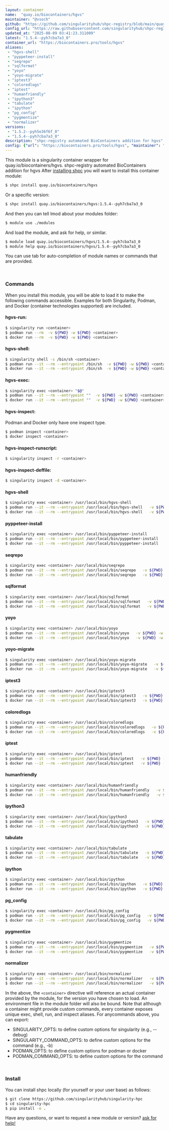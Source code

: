 ```yaml
---
layout: container
name:  "quay.io/biocontainers/hgvs"
maintainer: "@vsoch"
github: "https://github.com/singularityhub/shpc-registry/blob/main/quay.io/biocontainers/hgvs/container.yaml"
config_url: "https://raw.githubusercontent.com/singularityhub/shpc-registry/main/quay.io/biocontainers/hgvs/container.yaml"
updated_at: "2025-08-09 03:41:23.311009"
latest: "1.5.4--pyh7cba7a3_0"
container_url: "https://biocontainers.pro/tools/hgvs"
aliases:
 - "hgvs-shell"
 - "pyppeteer-install"
 - "seqrepo"
 - "sqlformat"
 - "yoyo"
 - "yoyo-migrate"
 - "iptest3"
 - "coloredlogs"
 - "iptest"
 - "humanfriendly"
 - "ipython3"
 - "tabulate"
 - "ipython"
 - "pg_config"
 - "pygmentize"
 - "normalizer"
versions:
 - "1.5.2--pyh5e36f6f_0"
 - "1.5.4--pyh7cba7a3_0"
description: "shpc-registry automated BioContainers addition for hgvs"
config: {"url": "https://biocontainers.pro/tools/hgvs", "maintainer": "@vsoch", "description": "shpc-registry automated BioContainers addition for hgvs", "latest": {"1.5.4--pyh7cba7a3_0": "sha256:9dccfe14484409af1eeaeb82a0fdeb0986eadc7b4520afdb0db7c0f3af66245e"}, "tags": {"1.5.2--pyh5e36f6f_0": "sha256:1b37fcaafc7259c53732b87777ec0f06dbd385a6cc99d76e62495c06d2db0554", "1.5.4--pyh7cba7a3_0": "sha256:9dccfe14484409af1eeaeb82a0fdeb0986eadc7b4520afdb0db7c0f3af66245e"}, "docker": "quay.io/biocontainers/hgvs", "aliases": {"hgvs-shell": "/usr/local/bin/hgvs-shell", "pyppeteer-install": "/usr/local/bin/pyppeteer-install", "seqrepo": "/usr/local/bin/seqrepo", "sqlformat": "/usr/local/bin/sqlformat", "yoyo": "/usr/local/bin/yoyo", "yoyo-migrate": "/usr/local/bin/yoyo-migrate", "iptest3": "/usr/local/bin/iptest3", "coloredlogs": "/usr/local/bin/coloredlogs", "iptest": "/usr/local/bin/iptest", "humanfriendly": "/usr/local/bin/humanfriendly", "ipython3": "/usr/local/bin/ipython3", "tabulate": "/usr/local/bin/tabulate", "ipython": "/usr/local/bin/ipython", "pg_config": "/usr/local/bin/pg_config", "pygmentize": "/usr/local/bin/pygmentize", "normalizer": "/usr/local/bin/normalizer"}}
---
```


This module is a singularity container wrapper for quay.io/biocontainers/hgvs.
shpc-registry automated BioContainers addition for hgvs
After [installing shpc](#install) you will want to install this container module:


```bash
$ shpc install quay.io/biocontainers/hgvs
```

Or a specific version:

```bash
$ shpc install quay.io/biocontainers/hgvs:1.5.4--pyh7cba7a3_0
```

And then you can tell lmod about your modules folder:

```bash
$ module use ./modules
```

And load the module, and ask for help, or similar.

```bash
$ module load quay.io/biocontainers/hgvs/1.5.4--pyh7cba7a3_0
$ module help quay.io/biocontainers/hgvs/1.5.4--pyh7cba7a3_0
```

You can use tab for auto-completion of module names or commands that are provided.

<br>

### Commands

When you install this module, you will be able to load it to make the following commands accessible.
Examples for both Singularity, Podman, and Docker (container technologies supported) are included.

#### hgvs-run:

```bash
$ singularity run <container>
$ podman run --rm  -v ${PWD} -w ${PWD} <container>
$ docker run --rm  -v ${PWD} -w ${PWD} <container>
```

#### hgvs-shell:

```bash
$ singularity shell -s /bin/sh <container>
$ podman run --it --rm --entrypoint /bin/sh  -v ${PWD} -w ${PWD} <container>
$ docker run --it --rm --entrypoint /bin/sh  -v ${PWD} -w ${PWD} <container>
```

#### hgvs-exec:

```bash
$ singularity exec <container> "$@"
$ podman run --it --rm --entrypoint ""  -v ${PWD} -w ${PWD} <container> "$@"
$ docker run --it --rm --entrypoint ""  -v ${PWD} -w ${PWD} <container> "$@"
```

#### hgvs-inspect:

Podman and Docker only have one inspect type.

```bash
$ podman inspect <container>
$ docker inspect <container>
```

#### hgvs-inspect-runscript:

```bash
$ singularity inspect -r <container>
```

#### hgvs-inspect-deffile:

```bash
$ singularity inspect -d <container>
```


#### hgvs-shell

```bash
$ singularity exec <container> /usr/local/bin/hgvs-shell
$ podman run --it --rm --entrypoint /usr/local/bin/hgvs-shell   -v ${PWD} -w ${PWD} <container> -c " $@"
$ docker run --it --rm --entrypoint /usr/local/bin/hgvs-shell   -v ${PWD} -w ${PWD} <container> -c " $@"
```


#### pyppeteer-install

```bash
$ singularity exec <container> /usr/local/bin/pyppeteer-install
$ podman run --it --rm --entrypoint /usr/local/bin/pyppeteer-install   -v ${PWD} -w ${PWD} <container> -c " $@"
$ docker run --it --rm --entrypoint /usr/local/bin/pyppeteer-install   -v ${PWD} -w ${PWD} <container> -c " $@"
```


#### seqrepo

```bash
$ singularity exec <container> /usr/local/bin/seqrepo
$ podman run --it --rm --entrypoint /usr/local/bin/seqrepo   -v ${PWD} -w ${PWD} <container> -c " $@"
$ docker run --it --rm --entrypoint /usr/local/bin/seqrepo   -v ${PWD} -w ${PWD} <container> -c " $@"
```


#### sqlformat

```bash
$ singularity exec <container> /usr/local/bin/sqlformat
$ podman run --it --rm --entrypoint /usr/local/bin/sqlformat   -v ${PWD} -w ${PWD} <container> -c " $@"
$ docker run --it --rm --entrypoint /usr/local/bin/sqlformat   -v ${PWD} -w ${PWD} <container> -c " $@"
```


#### yoyo

```bash
$ singularity exec <container> /usr/local/bin/yoyo
$ podman run --it --rm --entrypoint /usr/local/bin/yoyo   -v ${PWD} -w ${PWD} <container> -c " $@"
$ docker run --it --rm --entrypoint /usr/local/bin/yoyo   -v ${PWD} -w ${PWD} <container> -c " $@"
```


#### yoyo-migrate

```bash
$ singularity exec <container> /usr/local/bin/yoyo-migrate
$ podman run --it --rm --entrypoint /usr/local/bin/yoyo-migrate   -v ${PWD} -w ${PWD} <container> -c " $@"
$ docker run --it --rm --entrypoint /usr/local/bin/yoyo-migrate   -v ${PWD} -w ${PWD} <container> -c " $@"
```


#### iptest3

```bash
$ singularity exec <container> /usr/local/bin/iptest3
$ podman run --it --rm --entrypoint /usr/local/bin/iptest3   -v ${PWD} -w ${PWD} <container> -c " $@"
$ docker run --it --rm --entrypoint /usr/local/bin/iptest3   -v ${PWD} -w ${PWD} <container> -c " $@"
```


#### coloredlogs

```bash
$ singularity exec <container> /usr/local/bin/coloredlogs
$ podman run --it --rm --entrypoint /usr/local/bin/coloredlogs   -v ${PWD} -w ${PWD} <container> -c " $@"
$ docker run --it --rm --entrypoint /usr/local/bin/coloredlogs   -v ${PWD} -w ${PWD} <container> -c " $@"
```


#### iptest

```bash
$ singularity exec <container> /usr/local/bin/iptest
$ podman run --it --rm --entrypoint /usr/local/bin/iptest   -v ${PWD} -w ${PWD} <container> -c " $@"
$ docker run --it --rm --entrypoint /usr/local/bin/iptest   -v ${PWD} -w ${PWD} <container> -c " $@"
```


#### humanfriendly

```bash
$ singularity exec <container> /usr/local/bin/humanfriendly
$ podman run --it --rm --entrypoint /usr/local/bin/humanfriendly   -v ${PWD} -w ${PWD} <container> -c " $@"
$ docker run --it --rm --entrypoint /usr/local/bin/humanfriendly   -v ${PWD} -w ${PWD} <container> -c " $@"
```


#### ipython3

```bash
$ singularity exec <container> /usr/local/bin/ipython3
$ podman run --it --rm --entrypoint /usr/local/bin/ipython3   -v ${PWD} -w ${PWD} <container> -c " $@"
$ docker run --it --rm --entrypoint /usr/local/bin/ipython3   -v ${PWD} -w ${PWD} <container> -c " $@"
```


#### tabulate

```bash
$ singularity exec <container> /usr/local/bin/tabulate
$ podman run --it --rm --entrypoint /usr/local/bin/tabulate   -v ${PWD} -w ${PWD} <container> -c " $@"
$ docker run --it --rm --entrypoint /usr/local/bin/tabulate   -v ${PWD} -w ${PWD} <container> -c " $@"
```


#### ipython

```bash
$ singularity exec <container> /usr/local/bin/ipython
$ podman run --it --rm --entrypoint /usr/local/bin/ipython   -v ${PWD} -w ${PWD} <container> -c " $@"
$ docker run --it --rm --entrypoint /usr/local/bin/ipython   -v ${PWD} -w ${PWD} <container> -c " $@"
```


#### pg_config

```bash
$ singularity exec <container> /usr/local/bin/pg_config
$ podman run --it --rm --entrypoint /usr/local/bin/pg_config   -v ${PWD} -w ${PWD} <container> -c " $@"
$ docker run --it --rm --entrypoint /usr/local/bin/pg_config   -v ${PWD} -w ${PWD} <container> -c " $@"
```


#### pygmentize

```bash
$ singularity exec <container> /usr/local/bin/pygmentize
$ podman run --it --rm --entrypoint /usr/local/bin/pygmentize   -v ${PWD} -w ${PWD} <container> -c " $@"
$ docker run --it --rm --entrypoint /usr/local/bin/pygmentize   -v ${PWD} -w ${PWD} <container> -c " $@"
```


#### normalizer

```bash
$ singularity exec <container> /usr/local/bin/normalizer
$ podman run --it --rm --entrypoint /usr/local/bin/normalizer   -v ${PWD} -w ${PWD} <container> -c " $@"
$ docker run --it --rm --entrypoint /usr/local/bin/normalizer   -v ${PWD} -w ${PWD} <container> -c " $@"
```



In the above, the `<container>` directive will reference an actual container provided
by the module, for the version you have chosen to load. An environment file in the
module folder will also be bound. Note that although a container
might provide custom commands, every container exposes unique exec, shell, run, and
inspect aliases. For anycommands above, you can export:

 - SINGULARITY_OPTS: to define custom options for singularity (e.g., --debug)
 - SINGULARITY_COMMAND_OPTS: to define custom options for the command (e.g., -b)
 - PODMAN_OPTS: to define custom options for podman or docker
 - PODMAN_COMMAND_OPTS: to define custom options for the command

<br>

### Install

You can install shpc locally (for yourself or your user base) as follows:

```bash
$ git clone https://github.com/singularityhub/singularity-hpc
$ cd singularity-hpc
$ pip install -e .
```

Have any questions, or want to request a new module or version? [ask for help!](https://github.com/singularityhub/singularity-hpc/issues)